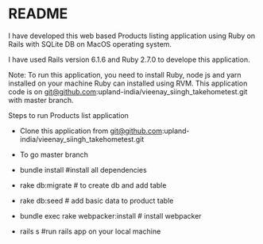 # README

I have developed this web based Products listing application using Ruby on Rails with SQLite DB on MacOS operating system.

I have used Rails version 6.1.6 and Ruby 2.7.0 to develope this application.

Note: 
To run this application, you need to install Ruby, node js and yarn installed on your machine
Ruby can installed using RVM.
This application code is on git@github.com:upland-india/vieenay_siingh_takehometest.git with master branch.


Steps to run Products list application

* Clone this application from git@github.com:upland-india/vieenay_siingh_takehometest.git

* To go master branch 

* bundle install #install all dependencies

* rake db:migrate # to create db and add table

* rake db:seed  # add basic data to product table

* bundle exec rake webpacker:install  # install webpacker

* rails s  #run rails app on your local machine
